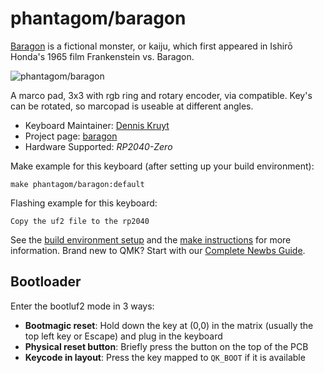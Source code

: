 # phantagom/baragon

[Baragon](https://en.wikipedia.org/wiki/Baragon) is a fictional monster, or kaiju, which first appeared in Ishirō Honda's 1965 film Frankenstein vs. Baragon.

![phantagom/baragon](https://i.imgur.com/17RkGUP.jpeg)

A marco pad, 3x3 with rgb ring and rotary encoder, via compatible. Key's can be rotated, so marcopad is useable at different angles.

* Keyboard Maintainer: [Dennis Kruyt](https://github.com/dkruyt)
* Project page: [baragon](https://github.com/dkruyt/mk/tree/main/baragon)
* Hardware Supported: *RP2040-Zero*

Make example for this keyboard (after setting up your build environment):

    make phantagom/baragon:default

Flashing example for this keyboard:

    Copy the uf2 file to the rp2040 

See the [build environment setup](https://docs.qmk.fm/#/getting_started_build_tools) and the [make instructions](https://docs.qmk.fm/#/getting_started_make_guide) for more information. Brand new to QMK? Start with our [Complete Newbs Guide](https://docs.qmk.fm/#/newbs).

## Bootloader

Enter the bootluf2 mode  in 3 ways:

* **Bootmagic reset**: Hold down the key at (0,0) in the matrix (usually the top left key or Escape) and plug in the keyboard
* **Physical reset button**: Briefly press the button on the top of the PCB
* **Keycode in layout**: Press the key mapped to `QK_BOOT` if it is available
